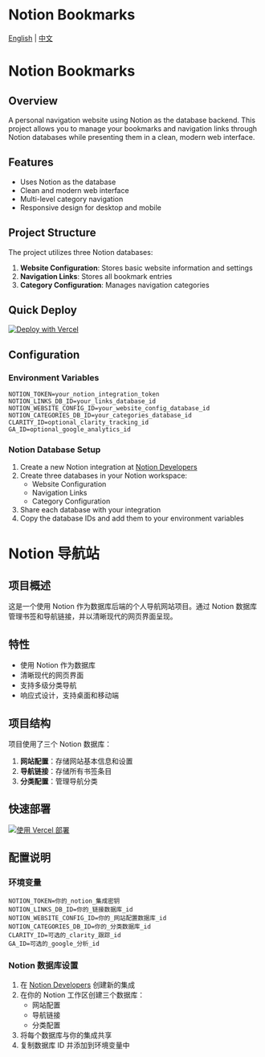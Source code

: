# Notion Bookmarks

[English](#english) | [中文](#chinese)

<div id="english">

# Notion Bookmarks

## Overview
A personal navigation website using Notion as the database backend. This project allows you to manage your bookmarks and navigation links through Notion databases while presenting them in a clean, modern web interface.

## Features
- Uses Notion as the database
- Clean and modern web interface
- Multi-level category navigation
- Responsive design for desktop and mobile

## Project Structure
The project utilizes three Notion databases:
1. **Website Configuration**: Stores basic website information and settings
2. **Navigation Links**: Stores all bookmark entries
3. **Category Configuration**: Manages navigation categories

## Quick Deploy
[![Deploy with Vercel](https://vercel.com/button)](https://vercel.com/new/clone?repository-url=https%3A%2F%2Fgithub.com%2Fyour-username%2Fnotion-navigation)

## Configuration
### Environment Variables
```env
NOTION_TOKEN=your_notion_integration_token
NOTION_LINKS_DB_ID=your_links_database_id
NOTION_WEBSITE_CONFIG_ID=your_website_config_database_id
NOTION_CATEGORIES_DB_ID=your_categories_database_id
CLARITY_ID=optional_clarity_tracking_id
GA_ID=optional_google_analytics_id
```

### Notion Database Setup
1. Create a new Notion integration at [Notion Developers](https://www.notion.so/my-integrations)
2. Create three databases in your Notion workspace:
   - Website Configuration
   - Navigation Links
   - Category Configuration
3. Share each database with your integration
4. Copy the database IDs and add them to your environment variables

</div>

<div id="chinese">

# Notion 导航站

## 项目概述
这是一个使用 Notion 作为数据库后端的个人导航网站项目。通过 Notion 数据库管理书签和导航链接，并以清晰现代的网页界面呈现。

## 特性
- 使用 Notion 作为数据库
- 清晰现代的网页界面
- 支持多级分类导航
- 响应式设计，支持桌面和移动端

## 项目结构
项目使用了三个 Notion 数据库：
1. **网站配置**：存储网站基本信息和设置
2. **导航链接**：存储所有书签条目
3. **分类配置**：管理导航分类

## 快速部署
[![使用 Vercel 部署](https://vercel.com/button)](https://vercel.com/new/clone?repository-url=https%3A%2F%2Fgithub.com%2Fyour-username%2Fnotion-navigation)

## 配置说明
### 环境变量
```env
NOTION_TOKEN=你的_notion_集成密钥
NOTION_LINKS_DB_ID=你的_链接数据库_id
NOTION_WEBSITE_CONFIG_ID=你的_网站配置数据库_id
NOTION_CATEGORIES_DB_ID=你的_分类数据库_id
CLARITY_ID=可选的_clarity_跟踪_id
GA_ID=可选的_google_分析_id
```

### Notion 数据库设置
1. 在 [Notion Developers](https://www.notion.so/my-integrations) 创建新的集成
2. 在你的 Notion 工作区创建三个数据库：
   - 网站配置
   - 导航链接
   - 分类配置
3. 将每个数据库与你的集成共享
4. 复制数据库 ID 并添加到环境变量中

</div>